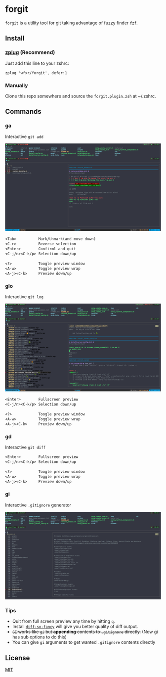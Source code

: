 # forgit

`forgit` is a utility tool for git taking advantage of fuzzy finder [`fzf`](https://github.com/junegunn/fzf).

## Install

### [zplug](https://github.com/zplug/zplug) (Recommend)

Just add this line to your zshrc:

    zplug 'wfxr/forgit', defer:1

### Manually

Clone this repo somewhere and source the `forgit.plugin.zsh` at ~/.zshrc.

## Commands

### ga

Interactive `git add`

![screenshot](screenshot-ga.png)

    <Tab>          Mark/Unmark(and move down)
    <C-r>          Reverse selection
    <Enter>        Confirml and quit
    <C-j/n><C-k/p> Selection down/up

    <?>            Toogle preview window
    <A-w>          Toggle preview wrap
    <A-j><C-k>     Preview down/up

### glo

Interactive `git log`

![screenshot](screenshot-glo.png)

    <Enter>        Fullscreen preview
    <C-j/n><C-k/p> Selection down/up

    <?>            Toogle preview window
    <A-w>          Toggle preview wrap
    <A-j><C-k>     Preview down/up

### gd

Interactive `git diff`

    <Enter>        Fullscreen preview
    <C-j/n><C-k/p> Selection down/up

    <?>            Toogle preview window
    <A-w>          Toggle preview wrap
    <A-j><C-k>     Preview down/up

### gi

Interactive `.gitignore` generator

![screenshot](screenshot-gi.png)

### Tips

- Quit from full screen preview any time by hitting `q`.
- Install [`diff-so-fancy`](https://github.com/so-fancy/diff-so-fancy) will give you better quality of diff output.
- ~~`GI` works like `gi` but **appending** contents to `.gitignore` directly.~~ (Now gi has sub options to do this)
- You can give `gi` arguments to get wanted `.gitignore` contents directly

## License

[MIT](LICENSE.txt)
